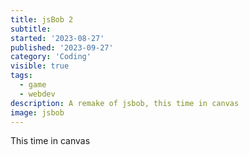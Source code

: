 ```yaml
---
title: jsBob 2
subtitle:
started: '2023-08-27'
published: '2023-09-27'
category: 'Coding'
visible: true
tags:
  - game
  - webdev
description: A remake of jsbob, this time in canvas
image: jsbob
---
```


This time in canvas

<script lang="ts">
  import JsBobTwo from '$lib/games/jsbob2/Js-Bob-Two.svelte';
</script>

<JsBobTwo />
